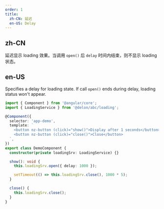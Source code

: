 ```yaml
---
order: 1
title:
  zh-CN: 延迟
  en-US: Delay
---
```


## zh-CN

延迟显示 loading 效果。当调用 `open()` 后 `delay` 时间内结束，则不显示 loading 状态。

## en-US

Specifies a delay for loading state. If call `open()` ends during delay, loading status won't appear.

```ts
import { Component } from '@angular/core';
import { LoadingService } from '@delon/abc/loading';

@Component({
  selector: 'app-demo',
  template: `
    <button nz-button (click)="show()">Display after 1 seconds</button>
    <button nz-button (click)="close()">Close</button>
  `,
})
export class DemoComponent {
  constructor(private loadingSrv: LoadingService) {}

  show(): void {
    this.loadingSrv.open({ delay: 1000 });

    setTimeout(() => this.loadingSrv.close(), 1000 * 5);
  }

  close() {
    this.loadingSrv.close();
  }
}
```
